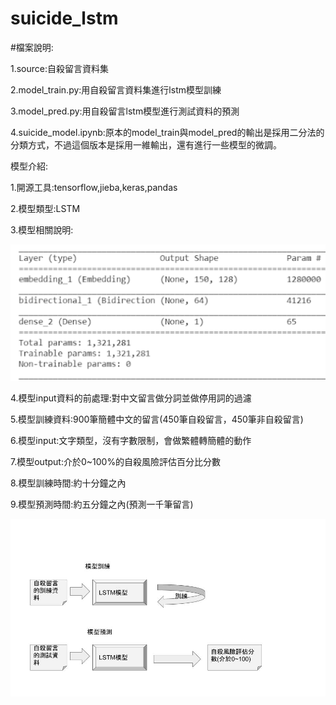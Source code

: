 # suicide_lstm
#檔案說明:

1.source:自殺留言資料集

2.model_train.py:用自殺留言資料集進行lstm模型訓練

3.model_pred.py:用自殺留言lstm模型進行測試資料的預測

4.suicide_model.ipynb:原本的model_train與model_pred的輸出是採用二分法的分類方式，不過這個版本是採用一維輸出，還有進行一些模型的微調。

模型介紹:

1.開源工具:tensorflow,jieba,keras,pandas

2.模型類型:LSTM

3.模型相關說明:

![image](https://github.com/openaifab/suicide_lstm/blob/master/model_detail.png)

4.模型input資料的前處理:對中文留言做分詞並做停用詞的過濾

5.模型訓練資料:900筆簡體中文的留言(450筆自殺留言，450筆非自殺留言)

6.模型input:文字類型，沒有字數限制，會做繁體轉簡體的動作

7.模型output:介於0~100%的自殺風險評估百分比分數

8.模型訓練時間:約十分鐘之內

9.模型預測時間:約五分鐘之內(預測一千筆留言)


![image](https://github.com/openaifab/suicide_lstm/blob/master/suicide_lstm.jpg)
